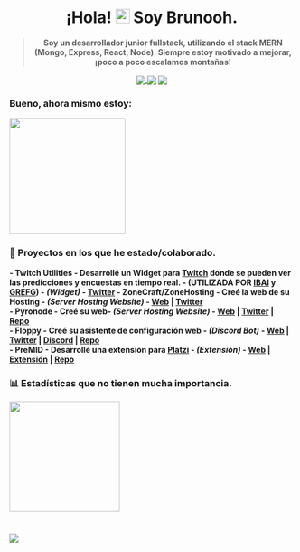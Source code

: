 <h1 align="center">
  ¡Hola! 
  <img src="https://user-images.githubusercontent.com/57642291/115981321-b7a44c80-a58a-11eb-8109-79aa8bcf0698.gif" width="25px">  
  Soy <strong>Brunooh<strong/>.
</h1>

  <blockquote>
    <p align="center">
      Soy un desarrollador junior fullstack, utilizando el stack MERN (Mongo, Express, React, Node).
      Siempre estoy motivado a mejorar, ¡poco a poco escalamos montañas!
    <p/>
  </blockquote>

<div align="center">
  <a href="https://twitter.com/brunoo_cal">
    <img src="https://img.shields.io/twitter/follow/brunoo_cal?color=blue&label=Twitter&logo=brunoo_cal&style=for-the-badge" align="center">
  </a>
  <img src="https://img.shields.io/static/v1?label=Discord&message=Brunooh%231181&color=blue&style=for-the-badge" align="center">
  <img src="https://komarev.com/ghpvc/?username=brunoocal&color=blue" align="center">
</div>

<h3>
  Bueno, ahora mismo estoy:
</h3>
<div>
  <a href="https://discord.com/users/698582921887481889">
    <img src="https://lanyard-profile-readme.vercel.app/api/698582921887481889" align="center" height="205">
  </a>
</div>

<h3 >
  👑 Proyectos en los que he estado/colaborado.
</h3>

<div >
  <p >
    - Twitch Utilities - Desarrollé un Widget para <a href="https://twitch.tv">Twitch<a/> donde se pueden ver las predicciones y encuestas en tiempo real. - (UTILIZADA POR <a href="https://twitter.com/Brunoo_cal/status/1442217635677097989">IBAI<a/> y <a href="https://twitter.com/Brunoo_cal/status/1409592260015046661">GREFG<a/>) - <em>(Widget)</em> -  <a href="https://twitter.com/TwitchUtilities">Twitter<a/>
    - ZoneCraft/ZoneHosting - Creé la web de su Hosting - <em>(Server Hosting Website)</em> - <a href="https://zonehosting.net">Web<a/> | <a           href="https://twitter.com/ZoneCraftES">Twitter<a/> <br/>
    - Pyronode - Creé su web- <em>(Server Hosting Website)</em> - <a href="https://pyronode.com">Web<a/> | <a href="https://twitter.com/PyroNode">Twitter<a/> | <a href="https://github.com/brunoocal/Pyronode">Repo<a/> <br/>
    - Floppy - Creé su asistente de configuración web - <em>(Discord Bot)</em> - <a href="https://floppy-assistant.vercel.app">Web<a/> | <a href="https://floppy.red/twitter">Twitter<a/> | <a href="https://floppy.red/discord">Discord<a/> | <a href="https://github.com/brunoocal/FloppyAssistant">Repo<a/> <br/>
    - PreMID - Desarrollé una extensión para <a href="https://platzi.com">Platzi<a/> - <em>(Extensión)</em> - <a href="https://premid.app">Web<a/> | <a href="https://premid.app/store/presences/Platzi">Extensión<a/> | <a href="https://github.com/PlatziPreMID">Repo<a/>
  <p/>
</div>

<h3 >
  📊 Estadísticas que no tienen mucha importancia.
</h3>

<div >
  <a href="https://wakatime.com/@brunoocal">
    <img src="https://github-readme-stats.vercel.app/api/wakatime?username=brunoocal&layout=compact&theme=dark" align="center" height="195px">
  </a>
</div>

#
![](https://hit.yhype.me/github/profile?user_id=75707587)

